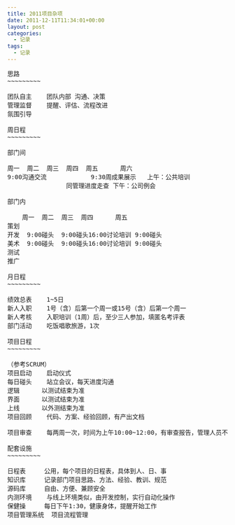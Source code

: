 ```yaml
---
title: 2011项目杂项
date: 2011-12-11T11:34:01+00:00
layout: post
categories:
  - 记录
tags:
  - 记录
---
```

<pre>思路
~~~~~~~~~

团队自主	团队内部 沟通、决策
管理监督	提醒、评估、流程改进
氛围引导

周日程
~~~~~~~~~

部门间

周一	周二	周三	周四	周五		周六
9:00沟通交流			9:30周成果展示	上午：公共培训
				同管理进度走查	下午：公司例会

部门内

	周一	周二	周三	周四		周五
策划
开发	9:00碰头	9:00碰头16:00讨论培训	9:00碰头
美术	9:00碰头	9:00碰头16:00讨论培训	9:00碰头
测试
推广

月日程
~~~~~~~~~

绩效总表	1~5日
新人入职	1号（含）后第一个周一或15号（含）后第一个周一
新人考核	入职培训（1周）后，至少三人参加，填匿名考评表
部门活动	吃饭唱歌旅游，1次

项目日程
~~~~~~~~~

（参考SCRUM）
项目启动	启动仪式
每日碰头	站立会议，每天进度沟通
逻辑		以测试结束为准
界面		以测试结束为准
上线		以外测结束为准
项目回顾	代码、方案、经验回顾，有产出文档

项目审查	每两周一次，时间为上午10:00~12:00，有审查报告，管理人员不参加

配套设施
~~~~~~~~~

日程表		公用，每个项目的日程表，具体到人、日、事
知识库		记录部门项目思路、方法、经验、教训、规范
源码库		自由、方便、兼顾安全
内测环境	与线上环境类似，由开发控制，实行自动化操作
保健操		每日下午1:30，健康身体，提醒开始工作
项目管理系统	项目流程管理
</pre>
